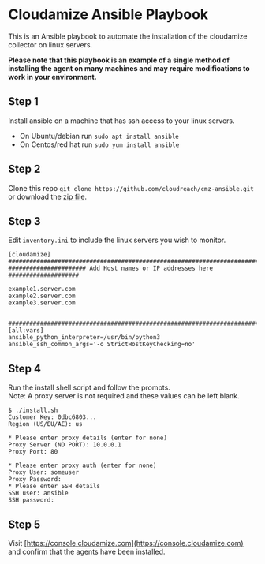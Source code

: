 # Cloudamize Ansible Playbook

This is an Ansible playbook to automate the installation of the cloudamize collector on linux servers.

**Please note that this playbook is an example of a single method of installing the agent on many machines and may require modifications to work in your environment.**

## Step 1
Install ansible on a machine that has ssh access to your linux servers.

* On Ubuntu/debian run `sudo apt install ansible`
* On Centos/red hat run `sudo yum install ansible`

## Step 2
Clone this repo
`git clone https://github.com/cloudreach/cmz-ansible.git` or download the [zip file](https://github.com/cloudreach/cmz-ansible/archive/refs/heads/main.zip).

## Step 3
Edit `inventory.ini` to include the linux servers you wish to monitor.


```
[cloudamize]
###############################################################################
###################### Add Host names or IP addresses here ####################

example1.server.com
example2.server.com
example3.server.com


###############################################################################
[all:vars]
ansible_python_interpreter=/usr/bin/python3
ansible_ssh_common_args='-o StrictHostKeyChecking=no'
```



## Step 4
Run the install shell script and follow the prompts.  
Note: A proxy server is not required and these values can be left blank.

```
$ ./install.sh
Customer Key: 0dbc6803...
Region (US/EU/AE): us

* Please enter proxy details (enter for none)
Proxy Server (NO PORT): 10.0.0.1
Proxy Port: 80

* Please enter proxy auth (enter for none)
Proxy User: someuser
Proxy Password:
* Please enter SSH details
SSH user: ansible
SSH password:
```

## Step 5

Visit [https://console.cloudamize.com](https://console.cloudamize.com) and confirm that the agents have been installed.
